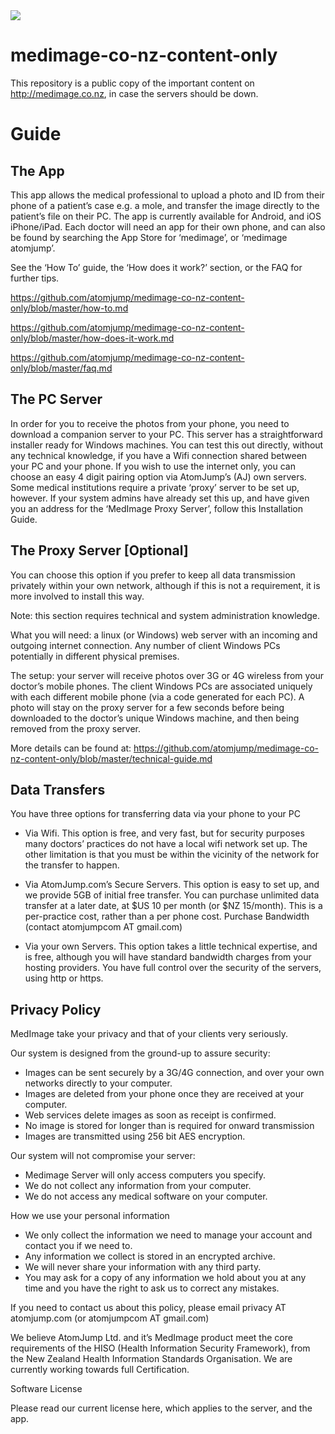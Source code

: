 <img src="https://atomjump.com/images/logo80.png">



# medimage-co-nz-content-only
This repository is a public copy of the important content on http://medimage.co.nz,  in case the servers should be down.


# Guide


## The App

This app allows the medical professional to upload a photo and ID from their phone of a patient’s case e.g. a mole, and transfer the image directly to the patient’s file on their PC. The app is currently available for Android, and iOS iPhone/iPad. Each doctor will need an app for their own phone, and can also be found by searching the App Store for ‘medimage’, or ‘medimage atomjump’.

See the ‘How To’ guide, the ‘How does it work?’ section, or the FAQ for further tips.

https://github.com/atomjump/medimage-co-nz-content-only/blob/master/how-to.md

https://github.com/atomjump/medimage-co-nz-content-only/blob/master/how-does-it-work.md

https://github.com/atomjump/medimage-co-nz-content-only/blob/master/faq.md


## The PC Server

In order for you to receive the photos from your phone, you need to download a companion server to your PC. This server has a straightforward installer ready for Windows machines. You can test this out directly, without any technical knowledge, if you have a Wifi connection shared between your PC and your phone. If you wish to use the internet only, you can choose an easy 4 digit pairing option via AtomJump’s (AJ) own servers. Some medical institutions require a private ‘proxy’ server to be set up, however. If your system admins have already set this up, and have given you an address for the ‘MedImage Proxy Server’, follow this Installation Guide.


## The Proxy Server [Optional]

You can choose this option if you prefer to keep all data transmission privately within your own network, although if this is not a requirement, it is more involved to install this way.

Note: this section requires technical and system administration knowledge.

What you will need: a linux (or Windows) web server with an incoming and outgoing internet connection. Any number of client Windows PCs potentially in different physical premises.

The setup: your server will receive photos over 3G or 4G wireless from your doctor’s mobile phones. The client Windows PCs are associated uniquely with each different mobile phone (via a code generated for each PC). A photo will stay on the proxy server for a few seconds before being downloaded to the doctor’s unique Windows machine, and then being removed from the proxy server.

More details can be found at:
https://github.com/atomjump/medimage-co-nz-content-only/blob/master/technical-guide.md


## Data Transfers

You have three options for transferring data via your phone to your PC

* Via Wifi. This option is free, and very fast, but for security purposes many doctors’ practices do not have a local wifi network set up. The other limitation is that you must be within the vicinity of the network for the transfer to happen.

* Via AtomJump.com’s Secure Servers. This option is easy to set up, and we provide 5GB of initial free transfer. You can purchase unlimited data transfer at a later date, at $US 10 per month (or $NZ 15/month). This is a per-practice cost, rather than a per phone cost.
Purchase Bandwidth (contact atomjumpcom AT gmail.com)

* Via your own Servers. This option takes a little technical expertise, and is free, although you will have standard bandwidth charges from your hosting providers. You have full control over the security of the servers, using http or https.


## Privacy Policy

MedImage take your privacy and that of your clients very seriously.

Our system is designed from the ground-up to assure security:

* Images can be sent securely by a 3G/4G connection, and over your own networks directly to your computer.
* Images are deleted from your phone once they are received at your computer.
* Web services delete images as soon as receipt is confirmed.
* No image is stored for longer than is required for onward transmission
* Images are transmitted using 256 bit AES encryption.

Our system will not compromise your server:

* Medimage Server will only access computers you specify.
* We do not collect any information from your computer.
* We do not access any medical software on your computer.

How we use your personal information

* We only collect the information we need to manage your account and contact you if we need to.
* Any information we collect is stored in an encrypted archive.
* We will never share your information with any third party.
* You may ask for a copy of any information we hold about you at any time and you have the right to ask us to correct any mistakes.

If you need to contact us about this policy, please email privacy AT atomjump.com (or atomjumpcom AT gmail.com)

We believe AtomJump Ltd. and it’s MedImage product meet the core requirements of the HISO (Health Information Security Framework), from the New Zealand Health Information Standards Organisation. We are currently working towards full Certification.

 

 

Software License

Please read our current license here, which applies to the server, and the app.
